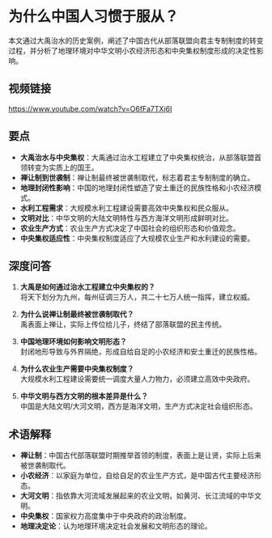 # 为什么中国人习惯于服从？

本文通过大禹治水的历史案例，阐述了中国古代从部落联盟向君主专制制度的转变过程，并分析了地理环境对中华文明小农经济形态和中央集权制度形成的决定性影响。

## 视频链接
https://www.youtube.com/watch?v=O6fFa7TXj6I

## 要点
- **大禹治水与中央集权**：大禹通过治水工程建立了中央集权统治，从部落联盟首领转变为实质上的国王。
- **禅让制到世袭制**：禅让制最终被世袭制取代，标志着君主专制制度的确立。
- **地理封闭性影响**：中国的地理封闭性塑造了安土重迁的民族性格和小农经济模式。
- **水利工程需求**：大规模水利工程建设需要高效中央集权和民众服从。
- **文明对比**：中华文明的大陆文明特性与西方海洋文明形成鲜明对比。
- **农业生产方式**：农业生产方式决定了中国社会的组织形态和价值观念。
- **中央集权适应性**：中央集权制度适应了大规模农业生产和水利建设的需要。

## 深度问答
1. **大禹是如何通过治水工程建立中央集权的？**  
   将天下划分为九州，每州征调三万人，共二十七万人统一指挥，建立权威。

2. **为什么说禅让制最终被世袭制取代？**  
   禹表面上禅让，实际上传位给儿子，终结了部落联盟的民主传统。

3. **中国地理环境如何影响文明形态？**  
   封闭地形导致与外界隔绝，形成自给自足的小农经济和安土重迁的民族性格。

4. **为什么农业生产需要中央集权制度？**  
   大规模水利工程建设需要统一调度大量人力物力，必须建立高效中央政府。

5. **中华文明与西方文明的根本差异是什么？**  
   中国是大陆文明/大河文明，西方是海洋文明，生产方式决定社会组织形态。

## 术语解释
- **禅让制**：中国古代部落联盟时期推举首领的制度，表面上是让贤，实际上后来被世袭制取代。
- **小农经济**：以家庭为单位，自给自足的农业生产方式，是中国古代主要经济形态。
- **大河文明**：指依靠大河流域发展起来的农业文明，如黄河、长江流域的中华文明。
- **中央集权**：国家权力高度集中于中央政府的政治制度。
- **地理决定论**：认为地理环境决定社会发展和文明形态的理论。


